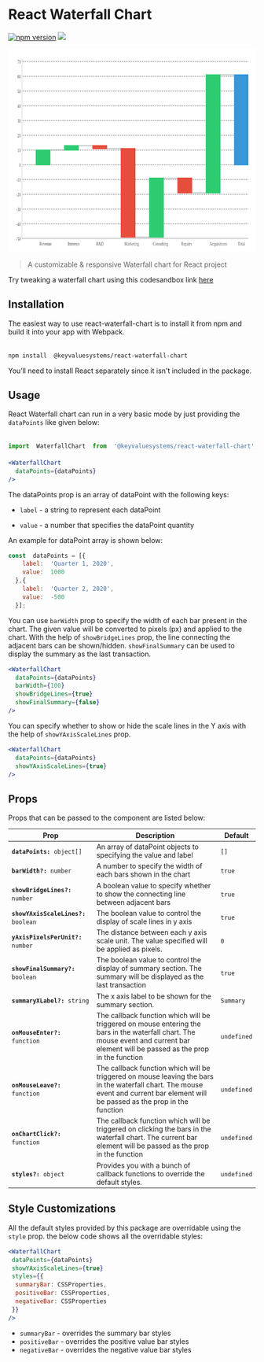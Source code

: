 # React Waterfall Chart

  

<a  href="https://www.npmjs.com/package/@keyvaluesystems/react-waterfall-chart"><img  src="https://badgen.net/npm/v/@keyvaluesystems/react-waterfall-chart?color=blue"  alt="npm version"></a>  <a  href="https://www.npmjs.com/package/@keyvaluesystems/react-waterfall-chart"  ><img  src="https://img.shields.io/npm/dw/@keyvaluesystems/react-waterfall-chart?label=Downloads"  /></a>  <a  href="https://github.com/KeyValueSoftwareSystems/react-waterfall-chart"><img  src="https://github.com/KeyValueSoftwareSystems/react-waterfall-chart/actions/workflows/deploy.yml/badge.svg"  alt=""  /></a>

  

<div  align="center">
<img  src="./src/assets/waterfall-chart-example.png"  alt=""  width="784"  height="414"/>
</div>

  

>A customizable & responsive Waterfall chart for React project

  

Try tweaking a waterfall chart using this codesandbox link <a  href="https://codesandbox.io/p/sandbox/react-water-fall-chart-nxkyrt">here</a>

  

## Installation

  

The easiest way to use react-waterfall-chart is to install it from npm and build it into your app with Webpack.

  

```bash

npm install  @keyvaluesystems/react-waterfall-chart

```

You’ll need to install React separately since it isn't included in the package.  

## Usage

React Waterfall chart can run in a very basic mode by just providing the `dataPoints` like given below:

  

```jsx

import  WaterfallChart  from  '@keyvaluesystems/react-waterfall-chart';

<WaterfallChart
  dataPoints={dataPoints}
/>

```

  

The dataPoints prop is an array of dataPoint with the following keys:

  

-  `label` - a string to represent each dataPoint

-  `value` - a number that specifies the dataPoint quantity

An example for dataPoint array is shown below:

  

```jsx
const  dataPoints = [{
    label:  'Quarter 1, 2020',
    value:  1000
  },{
    label:  'Quarter 2, 2020',
    value:  -500
  }];
```

You can use `barWidth` prop to specify the width of each bar present in the chart. The given value will be converted to pixels (px) and applied to the chart.
With the help of `showBridgeLines` prop, the line connecting the adjacent bars can be shown/hidden.
`showFinalSummary` can be used to display the summary as the last transaction.
 
```jsx
<WaterfallChart
  dataPoints={dataPoints}
  barWidth={100}
  showBridgeLines={true}
  showFinalSummary={false}
/>
```

  

You can specify whether to show or hide the scale lines in the Y axis with the help of `showYAxisScaleLines` prop.

```jsx
<WaterfallChart
  dataPoints={dataPoints}
  showYAxisScaleLines={true}
/>
```
## Props

  Props that can be passed to the component are listed below:

<table>
<thead>
<tr>
<th>Prop</th>
<th>Description</th>
<th>Default</th>
</tr>
</thead>
<tbody>
<tr>
<td><code><b>dataPoints:</b> object[]</code></td>
<td>
An array of dataPoint objects to specifying the value and label
</td>
<td><code>[]</code></td>
</tr>
<tr>
<td><code><b>barWidth?:</b> number</code></td>
<td>
A number to specify the width of each bars shown in the chart
</td>
<td><code>true</code></td>
</tr>
<tr>
<td><code><b>showBridgeLines?:</b> number</code></td>
<td>
A boolean value to specify whether to show the connecting line between adjacent bars
</td>
<td><code>true</code></td>
</tr>
<tr>
<td><code><b>showYAxisScaleLines?:</b> boolean</code></td>
<td>
The boolean value to control the display of scale lines in y axis
</td>
<td><code>true</code></td>
</tr>
<tr>
<td><code><b>yAxisPixelsPerUnit?:</b> number</code></td>
<td>
The distance between each y axis scale unit. The value specified will be applied as pixels.
</td>
<td><code>0</code></td>
</tr>
<tr>
<td><code><b>showFinalSummary?:</b> boolean</code></td>
<td>
The boolean value to control the display of summary section. The summary will be displayed as the last transaction
</td>
<td><code>true</code></td>
</tr>
<tr>
<td><code><b>summaryXLabel?:</b> string</code></td>
<td>
The x axis label to be shown for the summary section.
</td>
<td><code>Summary</code></td>
</tr>
<tr>
<td><code><b>onMouseEnter?:</b> function</code></td>
<td>
The callback function which will be triggered on mouse entering the bars in the waterfall chart. The mouse event and current bar element will be passed as the prop in the function
</td>
<td><code>undefined</code></td>
<tr>
<td><code><b>onMouseLeave?:</b> function</code></td>
<td>
The callback function which will be triggered on mouse leaving the bars in the waterfall chart. The mouse event and current bar element will be passed as the prop in the function
</td>
<td><code>undefined</code></td>
</tr>
<tr>
<td><code><b>onChartClick?:</b> function</code></td>
<td>
The callback function which will be triggered on clicking the bars in the waterfall chart. The current bar element will be passed as the prop in the function
</td>
<td><code>undefined</code></td>
</tr>
<tr>
<td><code><b>styles?:</b> object</code></td>
<td>
Provides you with a bunch of callback functions to override the default styles.
</td>
<td><code>undefined</code></td>
</tr>
</tbody>
</table>


## Style Customizations


All the default styles provided by this package are overridable using the `style` prop.
the below code shows all the overridable styles:

```jsx
<WaterfallChart
 dataPoints={dataPoints}
 showYAxisScaleLines={true}
 styles={{
  summaryBar: CSSProperties,
  positiveBar: CSSProperties,
  negativeBar: CSSProperties
 }}
/>
```
-  `summaryBar` - overrides the summary bar styles
-  `positiveBar` - overrides the positive value bar styles
-  `negativeBar` - overrides the negative value bar styles
